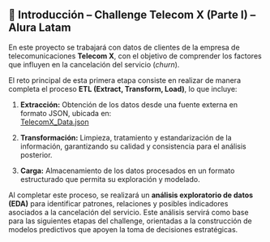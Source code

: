 ## 📝 Introducción – Challenge Telecom X (Parte I) – Alura Latam

En este proyecto se trabajará con datos de clientes de la empresa de telecomunicaciones **Telecom X**, con el objetivo de comprender los factores que influyen en la cancelación del servicio (*churn*).

El reto principal de esta primera etapa consiste en realizar de manera completa el proceso **ETL (Extract, Transform, Load)**, lo que incluye:

1. **Extracción:** Obtención de los datos desde una fuente externa en formato JSON, ubicada en:  
   [TelecomX_Data.json](https://raw.githubusercontent.com/alura-cursos/challenge2-data-science-LATAM/main/TelecomX_Data.json)
   
2. **Transformación:** Limpieza, tratamiento y estandarización de la información, garantizando su calidad y consistencia para el análisis posterior.

3. **Carga:** Almacenamiento de los datos procesados en un formato estructurado que permita su exploración y modelado.

Al completar este proceso, se realizará un **análisis exploratorio de datos (EDA)** para identificar patrones, relaciones y posibles indicadores asociados a la cancelación del servicio. Este análisis servirá como base para las siguientes etapas del challenge, orientadas a la construcción de modelos predictivos que apoyen la toma de decisiones estratégicas.
